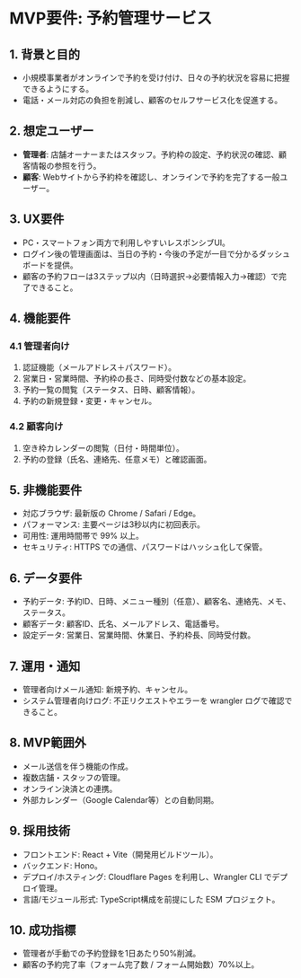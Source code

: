 # MVP要件: 予約管理サービス

## 1. 背景と目的
- 小規模事業者がオンラインで予約を受け付け、日々の予約状況を容易に把握できるようにする。
- 電話・メール対応の負担を削減し、顧客のセルフサービス化を促進する。

## 2. 想定ユーザー
- **管理者**: 店舗オーナーまたはスタッフ。予約枠の設定、予約状況の確認、顧客情報の参照を行う。
- **顧客**: Webサイトから予約枠を確認し、オンラインで予約を完了する一般ユーザー。

## 3. UX要件
- PC・スマートフォン両方で利用しやすいレスポンシブUI。
- ログイン後の管理画面は、当日の予約・今後の予定が一目で分かるダッシュボードを提供。
- 顧客の予約フローは3ステップ以内（日時選択→必要情報入力→確認）で完了できること。

## 4. 機能要件
### 4.1 管理者向け
1. 認証機能（メールアドレス＋パスワード）。
2. 営業日・営業時間、予約枠の長さ、同時受付数などの基本設定。
3. 予約一覧の閲覧（ステータス、日時、顧客情報）。
4. 予約の新規登録・変更・キャンセル。

### 4.2 顧客向け
1. 空き枠カレンダーの閲覧（日付・時間単位）。
2. 予約の登録（氏名、連絡先、任意メモ）と確認画面。

## 5. 非機能要件
- 対応ブラウザ: 最新版の Chrome / Safari / Edge。
- パフォーマンス: 主要ページは3秒以内に初回表示。
- 可用性: 運用時間帯で 99% 以上。
- セキュリティ: HTTPS での通信、パスワードはハッシュ化して保管。

## 6. データ要件
- 予約データ: 予約ID、日時、メニュー種別（任意）、顧客名、連絡先、メモ、ステータス。
- 顧客データ: 顧客ID、氏名、メールアドレス、電話番号。
- 設定データ: 営業日、営業時間、休業日、予約枠長、同時受付数。

## 7. 運用・通知
- 管理者向けメール通知: 新規予約、キャンセル。
- システム管理者向けログ: 不正リクエストやエラーを wrangler ログで確認できること。

## 8. MVP範囲外
- メール送信を伴う機能の作成。
- 複数店舗・スタッフの管理。
- オンライン決済との連携。
- 外部カレンダー（Google Calendar等）との自動同期。

## 9. 採用技術
- フロントエンド: React + Vite（開発用ビルドツール）。
- バックエンド: Hono。
- デプロイ/ホスティング: Cloudflare Pages を利用し、Wrangler CLI でデプロイ管理。
- 言語/モジュール形式: TypeScript構成を前提にした ESM プロジェクト。

## 10. 成功指標
- 管理者が手動での予約登録を1日あたり50%削減。
- 顧客の予約完了率（フォーム完了数 / フォーム開始数）70%以上。
